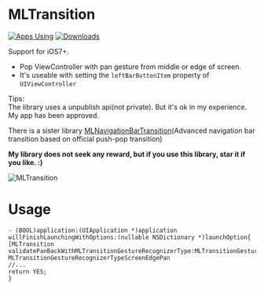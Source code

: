 MLTransition
============

[![Apps Using](https://img.shields.io/badge/Apps%20Using-%3E2,035-28B9FE.svg)](http://cocoapods.org/pods/MLTransition)
[![Downloads](https://img.shields.io/badge/Total%20Downloads-%3E20,113-28B9FE.svg)](http://cocoapods.org/pods/MLTransition)

Support for iOS7+.  

- Pop ViewController with pan gesture from middle or edge of screen.   
- It's useable with setting the `leftBarButtonItem` property of `UIViewController`    
   
Tips:    
The library uses a unpublish api(not private). But it's ok in my experience. My app has been approved.

There is a sister library [MLNavigationBarTransition](https://github.com/molon/MLNavigationBarTransition)(Advanced navigation bar transition based on official push-pop transition)

**My library does not seek any reward,
but if you use this library, star it if you like. :)**

![MLTransition](https://raw.githubusercontent.com/molon/MLTransition/master/MLTransition.gif)


# Usage  

```
- (BOOL)application:(UIApplication *)application willFinishLaunchingWithOptions:(nullable NSDictionary *)launchOption{
[MLTransition validatePanBackWithMLTransitionGestureRecognizerType:MLTransitionGestureRecognizerTypePan];//or MLTransitionGestureRecognizerTypeScreenEdgePan
//...
return YES;
}

```    

